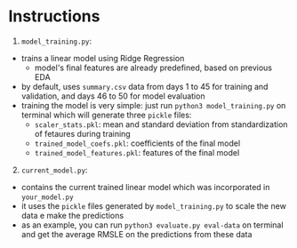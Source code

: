 # Instructions
1. ```model_training.py```:
  * trains a linear model using Ridge Regression
    * model's final features are already predefined, based on previous EDA
  * by default, uses ```summary.csv``` data from days 1 to 45 for training and validation, and days 46 to 50 for model evaluation
  * training the model is very simple: just run ```python3 model_training.py``` on terminal which will generate three ```pickle``` files:
      * ```scaler_stats.pkl```: mean and standard deviation from standardization of fetaures during training
      * ```trained_model_coefs.pkl```: coefficients of the final model
      * ```trained_model_features.pkl```: features of the final model
      
2. ```current_model.py```:
  * contains the current trained linear model which was incorporated in ```your_model.py```
  * it uses the ```pickle``` files generated by ```model_training.py``` to scale the new data e make the predictions
  * as an example, you can run ```python3 evaluate.py eval-data``` on terminal and get the average RMSLE on the predictions from these data
